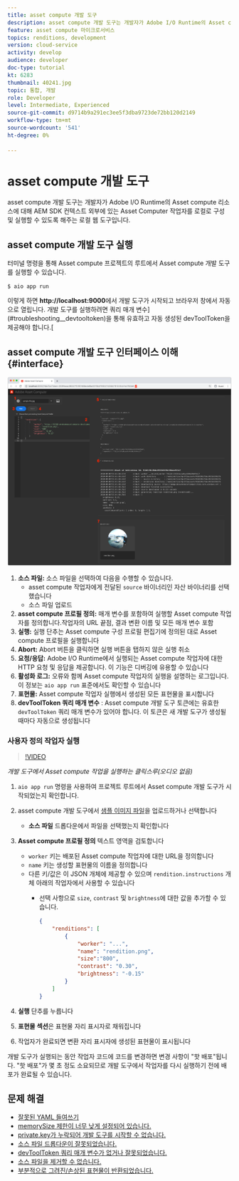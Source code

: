 ```yaml
---
title: asset compute 개발 도구
description: asset compute 개발 도구는 개발자가 Adobe I/O Runtime의 Asset compute 리소스에 대해 AEM SDK 컨텍스트 외부에 있는 Asset Computer 작업자를 로컬로 구성 및 실행할 수 있도록 해주는 로컬 웹 도구입니다.
feature: asset compute 마이크로서비스
topics: renditions, development
version: cloud-service
activity: develop
audience: developer
doc-type: tutorial
kt: 6283
thumbnail: 40241.jpg
topic: 통합, 개발
role: Developer
level: Intermediate, Experienced
source-git-commit: d9714b9a291ec3ee5f3dba9723de72bb120d2149
workflow-type: tm+mt
source-wordcount: '541'
ht-degree: 0%

---
```



# asset compute 개발 도구

asset compute 개발 도구는 개발자가 Adobe I/O Runtime의 Asset compute 리소스에 대해 AEM SDK 컨텍스트 외부에 있는 Asset Computer 작업자를 로컬로 구성 및 실행할 수 있도록 해주는 로컬 웹 도구입니다.

## asset compute 개발 도구 실행

터미널 명령을 통해 Asset compute 프로젝트의 루트에서 Asset compute 개발 도구를 실행할 수 있습니다.

```
$ aio app run
```

이렇게 하면 __http://localhost:9000__&#x200B;에서 개발 도구가 시작되고 브라우저 창에서 자동으로 열립니다. 개발 도구를 실행하려면 쿼리 매개 변수](#troubleshooting__devtooltoken)을 통해 유효하고 자동 생성된 devToolToken을 제공해야 합니다.[

## asset compute 개발 도구 인터페이스 이해{#interface}

![asset compute 개발 도구](./assets/development-tool/asset-compute-dev-tool.png)

1. __소스 파일:__  소스 파일을 선택하여 다음을 수행할 수 있습니다.
   + asset compute 작업자에게 전달된 `source` 바이너리인 자산 바이너리를 선택했습니다
   + 소스 파일 업로드
1. __asset compute 프로필 정의:__  매개 변수를 포함하여 실행할 Asset compute 작업자를 정의합니다.작업자의 URL 끝점, 결과 변환 이름 및 모든 매개 변수 포함
1. __실행:__ 실행 단추는 Asset compute 구성 프로필 편집기에 정의된 대로 Asset compute 프로필을 실행합니다
1. __Abort:__  Abort 버튼을 클릭하면 실행 버튼을 탭하지 않은 실행 취소
1. __요청/응답:__  Adobe I/O Runtime에서 실행되는 Asset compute 작업자에 대한 HTTP 요청 및 응답을 제공합니다. 이 기능은 디버깅에 유용할 수 있습니다
1. __활성화 로그:__ 오류와 함께 Asset compute 작업자의 실행을 설명하는 로그입니다. 이 정보는 `aio app run` 표준에서도 확인할 수 있습니다
1. __표현물:__ Asset compute 작업자 실행에서 생성된 모든 표현물을 표시합니다
1. __devToolToken 쿼리 매개 변수__ : Asset compute 개발 도구 토큰에는 유효한  `devToolToken` 쿼리 매개 변수가 있어야 합니다. 이 토큰은 새 개발 도구가 생성될 때마다 자동으로 생성됩니다

### 사용자 정의 작업자 실행

>[!VIDEO](https://video.tv.adobe.com/v/40241?quality=12&learn=on)

_개발 도구에서 Asset compute 작업을 실행하는 클릭스루(오디오 없음)_

1. `aio app run` 명령을 사용하여 프로젝트 루트에서 Asset compute 개발 도구가 시작되었는지 확인합니다.
1. asset compute 개발 도구에서 [샘플 이미지 파일](../assets/samples/sample-file.jpg)을 업로드하거나 선택합니다
   + __소스 파일__ 드롭다운에서 파일을 선택했는지 확인합니다
1. __Asset compute 프로필 정의__ 텍스트 영역을 검토합니다
   + `worker` 키는 배포된 Asset compute 작업자에 대한 URL을 정의합니다
   + `name` 키는 생성할 표현물의 이름을 정의합니다
   + 다른 키/값은 이 JSON 개체에 제공할 수 있으며 `rendition.instructions` 개체 아래의 작업자에서 사용할 수 있습니다
      + 선택 사항으로 `size`, `contrast` 및 `brightness`에 대한 값을 추가할 수 있습니다.

         ```json
         {
             "renditions": [
                 {
                     "worker": "...",
                     "name": "rendition.png",
                     "size":"800",
                     "contrast": "0.30",
                     "brightness": "-0.15"
                 }
             ]
         }
         ```

1. __실행__ 단추를 누릅니다
1. __표현물 섹션__&#x200B;은 표현물 자리 표시자로 채워집니다
1. 작업자가 완료되면 변환 자리 표시자에 생성된 표현물이 표시됩니다

개발 도구가 실행되는 동안 작업자 코드에 코드를 변경하면 변경 사항이 &quot;핫 배포&quot;됩니다. &quot;핫 배포&quot;가 몇 초 정도 소요되므로 개발 도구에서 작업자를 다시 실행하기 전에 배포가 완료될 수 있습니다.

## 문제 해결

+ [잘못된 YAML 들여쓰기](../troubleshooting.md#incorrect-yaml-indentation)
+ [memorySize 제한이 너무 낮게 설정되어 있습니다.](../troubleshooting.md#memorysize-limit-is-set-too-low)
+ [private.key가 누락되어 개발 도구를 시작할 수 없습니다.](../troubleshooting.md#missing-private-key)
+ [소스 파일 드롭다운이 잘못되었습니다.](../troubleshooting.md#source-files-dropdown-incorrect)
+ [devToolToken 쿼리 매개 변수가 없거나 잘못되었습니다.](../troubleshooting.md#missing-or-invalid-devtooltoken-query-parameter)
+ [소스 파일을 제거할 수 없습니다.](../troubleshooting.md#unable-to-remove-source-files)
+ [부분적으로 그려진/손상된 표현물이 반환되었습니다.](../troubleshooting.md#rendition-returned-partially-drawn-or-corrupt)
